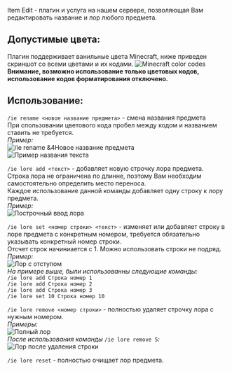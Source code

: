 Item Edit - плагин и услуга на нашем сервере, позволяющая Вам  редактировать название и лор любого предмета.

## **Допустимые цвета**:
Плагин поддерживает ванильные цвета Minecraft, ниже приведен  скриншот со всеми цветами и их кодами.
![Minecraft color codes](https://i.imgur.com/QPk1Ig4.png)  
**Внимание, возможно использование только цветовых кодов, использование кодов форматирования отключено.**

## **Использование**:
`/ie rename <новое название предмета>` - смена названия предмета  
При спользовании цветового кода пробел между кодом и названием ставить не требуется.  
*Пример:*  
![/ie rename &4Новое название предмета](https://i.imgur.com/Dr9SvCP.png)  
![Пример названия текста](https://i.imgur.com/95STZ1u.png)  

`/ie lore add <текст>` - добавляет новую строчку лора предмета.  
Строка лора не ограничена по длинне, поэтому Вам необходим самостоятельно определить место переноса.  
Каждое использование данной команды добавляет одну строку к лору предмета.  
*Пример:*  
![Построчный ввод лора](https://i.imgur.com/CDhA0ko.png)  

`/ie lore set <номер строки> <текст>` - изменяет или добавляет строку в лоре предмета с конкретным   номером, требуется обязательно указывать конкретный номер строки.  
Отсчет строк начиниается с 1. Можно использовать строки не подряд.  
*Пример:*  
![Лор с отступом](https://i.imgur.com/PQ9MtW4.png)  
*На примере выше, были использованны следующие команды:*  
`/ie lore add Строка номер 1`  
`/ie lore add Строка номер 2`  
`/ie lore add Строка номер 3`  
`/ie lore set 10 Строка номер 10`  

`/ie lore remove <номер строки>` - полностью удаляет строчку лора с нужным номером.  
*Примеры:*  
![Полный лор](https://i.imgur.com/fPmIsE0.png)  
*После использования команды* `/ie lore remove 5`*:*  
![Лор после удаления строки](https://i.imgur.com/tU8cOLJ.png)  

`/ie lore reset` - полностью очищает лор предмета.

